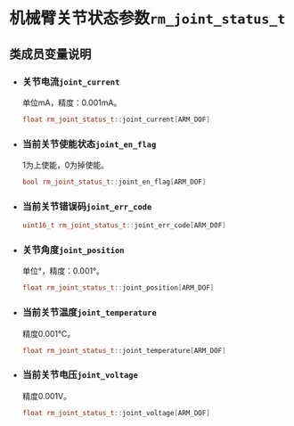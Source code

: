 # 机械臂关节状态参数`rm_joint_status_t`

## 类成员变量说明

- ### 关节电流`joint_current`

    单位mA，精度：0.001mA。

    ```C++
    float rm_joint_status_t::joint_current[ARM_DOF]
    ```

- ### 当前关节使能状态`joint_en_flag`

    1为上使能，0为掉使能。

    ```C++
    bool rm_joint_status_t::joint_en_flag[ARM_DOF]
    ```

- ### 当前关节错误码`joint_err_code`

    ```C++
    uint16_t rm_joint_status_t::joint_err_code[ARM_DOF]
    ```

- ### 关节角度`joint_position`

    单位°，精度：0.001°。

    ```C++
    float rm_joint_status_t::joint_position[ARM_DOF]
    ```

- ### 当前关节温度`joint_temperature`

    精度0.001℃。

    ```C++
    float rm_joint_status_t::joint_temperature[ARM_DOF]
    ```

- ### 当前关节电压`joint_voltage`

    精度0.001V。

    ```C++
    float rm_joint_status_t::joint_voltage[ARM_DOF]
    ```
